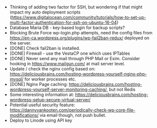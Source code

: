 - Thinking of adding two factor for SSH, but wondering if that might impact my auto deployment scripts (https://www.digitalocean.com/community/tutorials/how-to-set-up-multi-factor-authentication-for-ssh-on-ubuntu-16-04)
- Database Maria DB - key-based login for backup scripts?
- Blocking Brute Force wp-login.php attempts, need the config files from https://en-ca.wordpress.org/plugins/wp-fail2ban-redux/ deployed on the server.
- [DONE] Check fail2ban is installed.
- [DONE] Firewall - use the VestaCP one which uses IPTables
- [DONE] Never send any mail through PHP Mail or Exim. Consider hooking in https://www.mailgun.com/ at mail server level.
- Update / check the nginx config based on: https://deliciousbrains.com/hosting-wordpress-yourself-nginx-php-mysql/ for worker processes etc.
- [DONE] Nginx Page caching: https://deliciousbrains.com/hosting-wordpress-yourself-server-monitoring-caching/, but not Redis
- Some interesting information at: https://deliciousbrains.com/hosting-wordpress-setup-secure-virtual-server/
- Potential useful security feature:
https://dannyvankooten.com/periodically-check-wp-core-file-modifications/ via email though, not push bullet.
- Deploy to Linode using API key